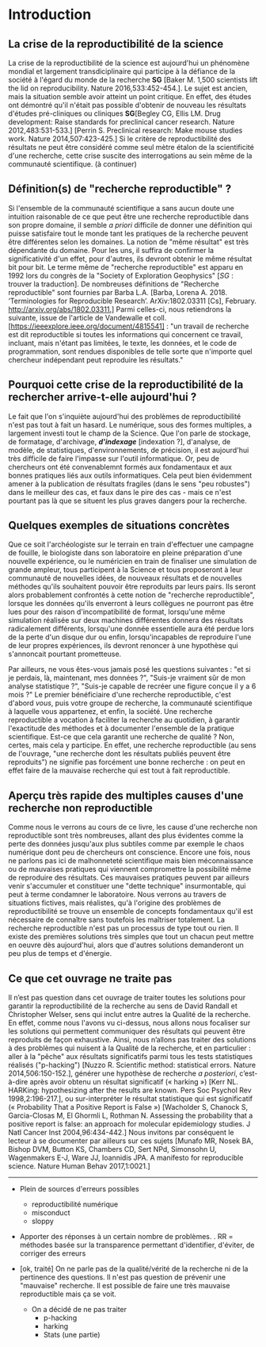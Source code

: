 # Introduction

## La crise de la reproductibilité de la science

La crise de la reproductibilité de la science est aujourd'hui un phénomène mondial et
largement transdiciplinaire qui participe à la défiance de la société à l'égard
du monde de la recherche **SG** [Baker M. 1,500 scientists lift the lid on reproducibility. Nature 2016,533:452-454.]. Le sujet est ancien, mais la situation semble avoir atteint un point critique. En effet, des études ont démontré qu'il n'était pas possible d'obtenir de nouveau les résultats d'études pré-cliniques ou cliniques **SG**[Begley CG, Ellis LM. Drug development: Raise standards for preclinical cancer research. Nature 2012,483:531-533.] [Perrin S. Preclinical research: Make mouse studies work. Nature 2014,507:423-425.] Si le critère de reproductibilité des résultats ne peut être considéré comme seul mètre étalon de la scientificité d'une recherche, cette crise suscite des interrogations au sein même de la communauté scientifique.
(à continuer)

## Définition(s) de "recherche reproductible" ?

Si l'ensemble de la communauté scientifique a sans aucun doute une
intuition raisonable de ce que peut être une recherche reproductible dans son
propre domaine, il semble *a priori* difficile de donner une
définition qui puisse satisfaire tout le monde tant les pratiques de la
recherche peuvent être différentes selon les domaines. La notion de "même
résultat" est très dépendante du domaine. Pour les uns, il suffira de confirmer
la significativité d'un effet, pour d'autres, ils devront obtenir le même
résultat bit pour bit. Le terme même de "recherche reproductible" est apparu en 1992 lors du congrès de la "Society of Exploration Geophysics" [*SG* : trouver la traduction]. De nombreuses définitions de "Recherche reproductible" sont fournies par Barba L.A. [Barba, Lorena A. 2018. ‘Terminologies for Reproducible Research’. ArXiv:1802.03311 [Cs], February. http://arxiv.org/abs/1802.03311.] Parmi celles-ci, nous retiendrons la suivante, issue de l'article de Vandewalle et coll.[https://ieeexplore.ieee.org/document/4815541] : "un travail de recherche est dit reproductible si toutes les informations qui concernent ce travail, incluant, mais n'étant pas limitées, le texte, les données, et le code de programmation, sont rendues disponibles de telle sorte que n'importe quel chercheur indépendant peut reproduire les résultats." 

## Pourquoi cette crise de la reproductibilité de la rechercher arrive-t-elle aujourd'hui ?

Le fait que l'on s'inquiète aujourd'hui des problèmes de reproductibilité n'est
pas tout à fait un hasard. Le numérique, sous des formes multiples, a largement
investi tout le champ de la Science. Que l'on parle de stockage, de formatage,
d'archivage, ***d'indexage*** [indexation ?], d'analyse, de modèle, de statistiques,
d'environnements, de précision, il est aujourd'hui très difficile de faire
l'impasse sur l'outil informatique. Or, peu de chercheurs ont été convenablemnt
formés aux fondamentaux et aux bonnes pratiques liés aux outils informatiques. Cela peut
bien évidemment amener à la publication de résultats fragiles (dans le sens "peu robustes") dans le meilleur
des cas, et faux dans le pire des cas - mais ce n'est pourtant pas là que se
situent les plus graves dangers pour la recherche. 

## Quelques exemples de situations concrètes

Que ce soit l'archéologiste sur le terrain en train d'effectuer une campagne de
fouille, le biologiste dans son laboratoire en pleine préparation d'une
nouvelle expérience, ou le numéricien en train de finaliser une simulation de
grande ampleur, tous participent à la Science et tous proposeront à leur
communauté de nouvelles idées, de nouveaux résultats et de nouvelles méthodes
qu'ils souhaitent pouvoir être reproduits par leurs pairs. Ils seront alors
probablement confrontés à cette notion de "recherche reproductible", lorsque les
données qu'ils enverront à leurs collègues ne pourront pas être lues pour des
raison d'incompatibilité de format, lorsqu'une même simulation réalisée sur
deux machines différentes donnera des résultats radicalement différents,
lorsqu'une donnée essentielle aura été perdue lors de la perte d'un disque dur
ou enfin, lorsqu'incapables de reproduire l'une de leur propres expériences, ils
devront renoncer à une hypothèse qui s'annoncait pourtant prometteuse. 

Par ailleurs, ne vous êtes-vous jamais posé les questions suivantes : "et si je perdais, là, maintenant, mes données ?", "Suis-je vraiment sûr de mon analyse statistique ?", "Suis-je capable de recréer une figure conçue il y a 6 mois ?" Le premier bénéficiaire d'une recherche reproductible, c'est d'abord *vous*, puis votre groupe de recherche, la communauté scientifique à laquelle vous appartenez, et enfin, la société. Une recherche
reproductible a vocation à faciliter la recherche au quotidien, à garantir
l'exactitude des méthodes et à documenter l'ensemble de la pratique
scientifique. Est-ce que cela garantit une recherche de qualité ? Non, certes, mais cela y
participe. En effet, une recherche reproductible (au sens de l'ouvrage, "une recherche dont les résultats publiés peuvent être reproduits") ne signifie pas forcément une bonne
recherche : on peut en effet faire de la mauvaise recherche qui est tout à fait
reproductible.

## Aperçu très rapide des multiples causes d'une recherche non reproductible

Comme nous le verrons au cours de ce livre, les cause d'une recherche
non reproductible sont très nombreuses, allant des plus évidentes comme la
perte des données jusqu'aux plus subtiles comme par exemple le chaos numérique
dont peu de chercheurs ont conscience. Encore une fois, nous ne parlons pas ici
de malhonneteté scientifique mais bien méconnaissance ou de mauvaises pratiques
qui viennent compromettre la possibilité même de reproduire des résultats. Ces
mauvaises pratiques peuvent par ailleurs venir s'accumuler et constituer une
"dette technique" insurmontable, qui peut à terme condamner le laboratoire. Nous
verrons au travers de situations fictives, mais réalistes, qu'à l'origine
des problèmes de reproductibilité se trouve un ensemble de concepts fondamentaux qu'il
est nécessaire de connaître sans toutefois les maîtriser totalement. La
recherche reproductible n'est pas un processus de type tout ou rien. Il existe
des premières solutions très simples que tout un chacun peut mettre en oeuvre dès
aujourd'hui, alors que d'autres solutions demanderont un peu plus de temps et
d'énergie. 

## Ce que cet ouvrage ne traite pas

Il n’est pas question dans cet ouvrage de traiter toutes les solutions pour garantir la reproductibilité de la recherche au sens de David Randall et Christopher Welser, sens qui inclut entre autres la Qualité de la recherche. En effet, comme nous l'avons vu ci-dessus, nous allons nous focaliser sur les solutions qui permettent communiquer des résultats qui peuvent être reproduits de façon exhaustive. Ainsi, nous n’allons pas traiter des solutions à des problèmes qui nuisent à la Qualité de la recherche, et en particulier : aller à la "pêche" aux résultats significatifs parmi tous les tests statistiques réalisés ("p-hacking") [Nuzzo R. Scientific method: statistical errors. Nature 2014,506:150-152.], générer une hypothèse de recherche *a posteriori*, c’est-à-dire après avoir obtenu un résultat significatif (« harking ») [Kerr NL. HARKing: hypothesizing after the results are known. Pers Soc Psychol Rev 1998,2:196-217.], ou sur-interpréter le résultat statistique qui est significatif (« Probability That a Positive Report is False ») [Wacholder S, Chanock S, Garcia-Closas M, El Ghormli L, Rothman N. Assessing the probability that a positive report is false: an approach for molecular epidemiology studies. J Natl Cancer Inst 2004,96:434-442.] Nous invitons par conséquent le lecteur à se documenter par ailleurs sur ces sujets [Munafo MR, Nosek BA, Bishop DVM, Button KS, Chambers CD, Sert NPd, Simonsohn U, Wagenmakers E-J, Ware JJ, Ioannidis JPA. A manifesto for reproducible science. Nature Human Behav 2017,1:0021.]



---

* Plein de sources d'erreurs possibles
    * reproductibilité numérique
    * misconduct
    * sloppy
* Apporter des réponses à un certain nombre de problèmes. . RR = méthodes basée sur la transparence permettant d'identifier, d'éviter, de corriger des erreurs

* [ok, traité] On ne parle pas de la qualité/vérité de la recherche ni de la pertinence des questions. Il n'est pas question de prévenir une "mauvaise" recherche. Il est possible de faire une très mauvaise reproductible mais ça se voit.
    * On a décidé de ne pas traiter 
        * p-hacking
        * harking
        * Stats (une partie)
